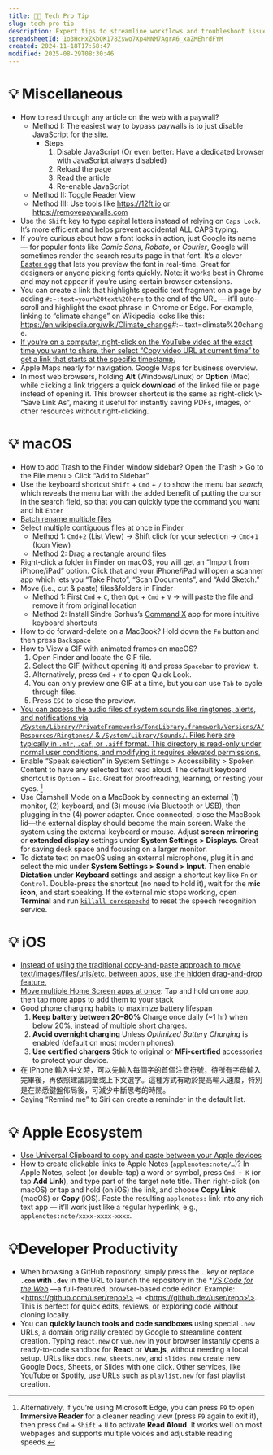 ```yaml
---
title: 👨‍💻 Tech Pro Tip
slug: tech-pro-tip
description: Expert tips to streamline workflows and troubleshoot issues in tech.
spreadsheetId: 1o3HcHxZKbOK178Zswo7Xp4MNM7AgrA6_xaZMEhrdFYM
created: 2024-11-18T17:58:47
modified: 2025-08-29T08:30:46
---
```


# 💡 Miscellaneous

* How to read through any article on the web with a paywall?
	* Method I: The easiest way to bypass paywalls is to just disable JavaScript for the site.
		* Steps
			1. Disable JavaScript (Or even better: Have a dedicated browser with JavaScript always disabled)
			2. Reload the page
			3. Read the article
			4. Re-enable JavaScript
	* Method II: Toggle Reader View
	* Method III: Use tools like <https://12ft.io> or <https://removepaywalls.com>
* Use the `Shift` key to type capital letters instead of relying on `Caps Lock`. It’s more efficient and helps prevent accidental ALL CAPS typing.
* If you’re curious about how a font looks in action, just Google its name — for popular fonts like _Comic Sans_, _Roboto_, or _Courier_, Google will sometimes render the search results page in that font. It’s a clever [Easter egg](https://en.wikipedia.org/wiki/List_of_Google_Easter_eggs) that lets you preview the font in real-time. Great for designers or anyone picking fonts quickly. Note: it works best in Chrome and may not appear if you’re using certain browser extensions.
* You can create a link that highlights specific text fragment on a page by adding `#:~:text=your%20text%20here` to the end of the URL — it’ll auto-scroll and highlight the exact phrase in Chrome or Edge. For example, linking to “climate change” on Wikipedia looks like this: <https://en.wikipedia.org/wiki/Climate_change>#:~:text=climate%20change.
* [If you’re on a computer, right-click on the YouTube video at the exact time you want to share, then select “Copy video URL at current time” to get a link that starts at the specific timestamp.](https://www.reddit.com/r/YouShouldKnow/comments/vkj797/comment/idphs20)
* Apple Maps nearly for navigation. Google Maps for business overview.
* In most web browsers, holding **Alt** (Windows/Linux) or **Option** (Mac) while clicking a link triggers a quick **download** of the linked file or page instead of opening it. This browser shortcut is the same as right-click \\> “Save Link As”, making it useful for instantly saving PDFs, images, or other resources without right-clicking.

# 💡 macOS

* How to add Trash to the Finder window sidebar? Open the Trash \> Go to the File menu \> Click “Add to Sidebar”
* Use the keyboard shortcut `Shift` + `Cmd` + `/` to show the menu bar _search_, which reveals the menu bar with the added benefit of putting the cursor in the search field, so that you can quickly type the command you want and hit `Enter`
* [Batch rename multiple files](https://stackoverflow.com/a/53321208)
* Select multiple contiguous files at once in Finder
	* Method 1: `Cmd`+`2` (List View) → Shift click for your selection → `Cmd`+`1` (Icon View)
	* Method 2: Drag a rectangle around files
* Right-click a folder in Finder on macOS, you will get an “Import from iPhone/iPad” option. Click that and your iPhone/iPad will open a scanner app which lets you “Take Photo”, “Scan Documents”, and “Add Sketch.”
* Move (i.e., cut \& paste) files\&folders in Finder
	* Method 1: First `Cmd` + `C`, then `Opt` + `Cmd` + `V` → will paste the file and remove it from original location
	* Method 2: Install Sindre Sorhus’s [Command X](https://sindresorhus.com/command-x) app for more intuitive keyboard shortcuts
* How to do forward-delete on a MacBook? Hold down the `Fn` button and then press `Backspace`
* How to View a GIF with animated frames on macOS?
	1. Open Finder and locate the GIF file.
	2. Select the GIF (without opening it) and press `Spacebar` to preview it.
	3. Alternatively, press `Cmd` + `Y` to open Quick Look.
	4. You can only preview one GIF at a time, but you can use `Tab` to cycle through files.
	5. Press `ESC` to close the preview.
* [You can access the audio files of system sounds like ringtones, alerts, and notifications via `/System/Library/PrivateFrameworks/ToneLibrary.framework/Versions/A/Resources/Ringtones/` \& `/System/Library/Sounds/`. Files here are typically in `.m4r`, `.caf`, or `.aiff` format. This directory is read-only under normal user conditions, and modifying it requires elevated permissions.](https://apple.stackexchange.com/questions/467536/on-mac-where-to-find-the-audio-files-of-the-sounds-in-the-native-clock-app)
* Enable “Speak selection” in System Settings \> Accessibility \> Spoken Content to have any selected text read aloud. The default keyboard shortcut is `Option` + `Esc`. Great for proofreading, learning, or resting your eyes. [^1]
* Use Clamshell Mode on a MacBook by connecting an external (1) monitor, (2) keyboard, and (3) mouse (via Bluetooth or USB), then plugging in the (4) power adapter. Once connected, close the MacBook lid—the external display should become the main screen. Wake the system using the external keyboard or mouse. Adjust **screen mirroring** or **extended display** settings under **System Settings \> Displays**. Great for saving desk space and focusing on a larger monitor.
* To dictate text on macOS using an external microphone, plug it in and select the mic under **System Settings \> Sound \> Input**. Then enable **Dictation** under **Keyboard** settings and assign a shortcut key like `Fn` or `Control`. Double-press the shortcut (no need to hold it), wait for the **mic icon**, and start speaking. If the external mic stops working, open **Terminal** and run [`killall corespeechd`](https://www.reddit.com/r/MacOS/comments/1b84wrz/macos_dication_doesnt_work_with_external/) to reset the speech recognition service.

# 💡 iOS

* [Instead of using the traditional copy-and-paste approach to move text/images/files/urls/etc. between apps, use the hidden drag-and-drop feature.](https://www.youtube.com/watch?v=DhwRv1YLhRg)
* [Move multiple Home Screen apps at once](https://ios.gadgethacks.com/how-to/move-multiple-home-screen-apps-once-0177985): Tap and hold on one app, then tap more apps to add them to your stack
* Good phone charging habits to maximize battery lifespan
	1. **Keep battery between 20–80%**
	   Charge once daily (~1 hr) when below 20%, instead of multiple short charges.
	2. **Avoid overnight charging**
	   Unless _Optimized Battery Charging_ is enabled (default on most modern phones).
	3. **Use certified chargers**
	   Stick to original or **MFi-certified** accessories to protect your device.
* 在 iPhone 輸入中文時，可以先輸入每個字的首個注音符號，待所有字母輸入完畢後，再依照建議詞彙或上下文選字。這種方式有助於提高輸入速度，特別是在熟悉鍵盤佈局後，可減少中斷思考的時間。
* Saying “Remind me” to Siri can create a reminder in the default list.

# 💡 Apple Ecosystem

* [Use Universal Clipboard to copy and paste between your Apple devices](https://support.apple.com/en-us/102430)
* How to create clickable links to Apple Notes (`applenotes:note/…`)? In Apple Notes, select (or double-tap) a word or symbol, press `Cmd + K` (or tap **Add Link**), and type part of the target note title. Then right-click (on macOS) or tap and hold (on iOS) the link, and choose **Copy Link** (macOS) or **Copy** (iOS). Paste the resulting `applenotes:` link into any rich text app — it’ll work just like a regular hyperlink, e.g., `applenotes:note/xxxx-xxxx-xxxx`.

# 💡Developer Productivity

* When browsing a GitHub repository, simply press the `.` key or replace **`.com` with `.dev`** in the URL to launch the repository in the *_[VS Code for the Web](https://code.visualstudio.com/docs/setup/vscode-web)_ —a full-featured, browser-based code editor. Example: \<https://github.com/user/repo>\> → \<https://github.dev/user/repo>\>. This is perfect for quick edits, reviews, or exploring code without cloning locally.
* You can **quickly launch tools and code sandboxes** using special `.new` URLs, a domain originally created by Google to streamline content creation. Typing `react.new` or `vue.new` in your browser instantly opens a ready-to-code sandbox for **React** or **Vue.js**, without needing a local setup. URLs like `docs.new`, `sheets.new`, and `slides.new` create new Google Docs, Sheets, or Slides with one click. Other services, like YouTube or Spotify, use URLs such as `playlist.new` for fast playlist creation.

[^1]: Alternatively, if you’re using Microsoft Edge, you can press `F9` to open **Immersive Reader** for a cleaner reading view (press `F9` again to exit it), then press `Cmd` + `Shift` + `U` to activate **Read Aloud**. It works well on most webpages and supports multiple voices and adjustable reading speeds.
